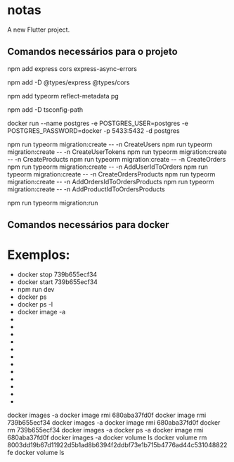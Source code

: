 # notas

A new Flutter project.

## Comandos necessários para o projeto

npm add express cors express-async-errors

npm add -D @types/express @types/cors

npm add typeorm reflect-metadata pg

npm add -D tsconfig-path

docker run --name postgres -e POSTGRES_USER=postgres -e POSTGRES_PASSWORD=docker -p 5433:5432 -d postgres

npm run typeorm migration:create -- -n CreateUsers
npm run typeorm migration:create -- -n CreateUserTokens
npm run typeorm migration:create -- -n CreateProducts
npm run typeorm migration:create -- -n CreateOrders
npm run typeorm migration:create -- -n AddUserIdToOrders
npm run typeorm migration:create -- -n CreateOrdersProducts
npm run typeorm migration:create -- -n AddOrdersIdToOrdersProducts
npm run typeorm migration:create -- -n AddProductIdToOrdersProducts


npm run typeorm migration:run


## Comandos necessários para docker


<h1>Exemplos:</h1>
<ul>
  <li>docker stop 739b655ecf34
</li>
  <li>docker start 739b655ecf34
</li>
  <li>npm run dev
</li>
  <li>docker ps
</li>
<li>docker ps -l
</li>
<li>docker image -a
</li>
<li></li>
<li></li>
<li></li>
<li></li>
<li></li>
<li></li>
<li></li>
<li></li>
<li></li>
<li></li>
<li></li>
<li></li>


</ul>






docker images -a
docker image rmi 680aba37fd0f
docker image rmi 739b655ecf34
docker images -a
docker image rmi 680aba37fd0f
docker rm 739b655ecf34
docker images -a
docker ps -a
docker image rmi 680aba37fd0f
docker images -a
docker volume ls
docker volume rm 8003dd19b67d11922d5b1ad8b6394f2ddbf73e1b715b4776ad44c531048822fe
docker volume ls


